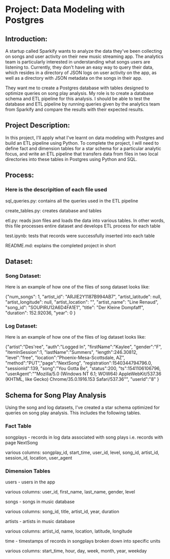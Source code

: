 # Project: Data Modeling with Postgres

## Introduction:

A startup called Sparkify wants to analyze the data they've been collecting on songs and user activity on their new music streaming app. The analytics team is particularly interested in understanding what songs users are listening to. Currently, they don't have an easy way to query their data, which resides in a directory of JSON logs on user activity on the app, as well as a directory with JSON metadata on the songs in their app.

They want me to create a Postgres database with tables designed to optimize queries on song play analysis. My role is to create a database schema and ETL pipeline for this analysis. I should be able to test the database and ETL pipeline by running queries given by the analytics team from Sparkify and compare the results with their expected results.

## Project Description:

In this project, I'll apply what I've learnt on data modeling with Postgres and build an ETL pipeline using Python. To complete the project, I will need to define fact and dimension tables for a star schema for a particular analytic focus, and write an ETL pipeline that transfers data from files in two local directories into these tables in Postgres using Python and SQL.

## Process: 

### Here is the descripition of each file used 

sql_queries.py:
contains all the queries used in the ETL pipeline

create_tables.py:
creates database and tables

etl.py: 
reads json files and loads the data into various tables. In other words, this file processes entire dataset and develops ETL process for each table 

test.ipynb:
tests that records were successfully inserted into each table

README.md: 
explains the completed project in short

## Dataset:

### Song Dataset:
Here is an example of how one of the files of song dataset looks like:

{"num_songs": 1,
 "artist_id": "ARJIE2Y1187B994AB7",
 "artist_latitude": null,
 "artist_longitude": null,
 "artist_location": "",
 "artist_name": "Line Renaud",
 "song_id": "SOUPIRU12A6D4FA1E1",
 "title": "Der Kleine Dompfaff",
 "duration": 152.92036,
 "year": 0
}

### Log Dataset:
Here is an example of how one of the files of log dataset looks like:

{"artist":"Des'ree",
 "auth":"Logged In",
 "firstName":"Kaylee",
 "gender":"F",
 "itemInSession":1,
 "lastName":"Summers",
 "length":246.30812,
 "level":"free",
 "location":"Phoenix-Mesa-Scottsdale, AZ",
 "method":"PUT","page":"NextSong",
 "registration":1540344794796.0,
 "sessionId":139,
 "song":"You Gotta Be",
 "status":200,
 "ts":1541106106796,
 "userAgent":"\"Mozilla\/5.0 (Windows NT 6.1; WOW64) AppleWebKit\/537.36 (KHTML, like Gecko) Chrome\/35.0.1916.153 Safari\/537.36\"",
 "userId":"8"
 }
 
## Schema for Song Play Analysis
Using the song and log datasets, I've created a star schema optimized for queries on song play analysis. This includes the following tables.

### Fact Table
songplays - records in log data associated with song plays i.e. records with page NextSong

various columns: songplay_id, start_time, user_id, level, song_id, artist_id, session_id, location, user_agent

### Dimension Tables
users - users in the app

various columns: user_id, first_name, last_name, gender, level

songs - songs in music database

various columns: song_id, title, artist_id, year, duration

artists - artists in music database

various columns: artist_id, name, location, latitude, longitude

time - timestamps of records in songplays broken down into specific units

various columns: start_time, hour, day, week, month, year, weekday